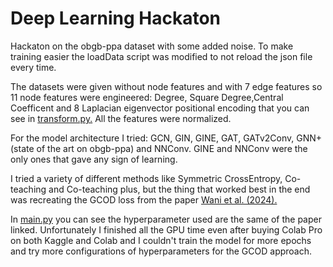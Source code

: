 # Deep Learning Hackaton

Hackaton on the obgb-ppa dataset with some added noise. To make training easier the loadData script was modified to not reload the json file every time.

The datasets were given without node features and with 7 edge features so 11 node features were engineered: Degree, Square Degree,Central Coefficent and 8 Laplacian eigenvector positional encoding that you can see in [transform.py.](https://github.com/GiuseppeFrigeni/DL2025/blob/main/source/transforms.py) All the features were normalized.

For the model architecture I tried: GCN, GIN, GINE, GAT, GATv2Conv, GNN+(state of the art on obgb-ppa) and NNConv.
GINE and NNConv were the only ones that gave any sign of learning.

I tried a  variety of different methods like Symmetric CrossEntropy, Co-teaching and Co-teaching plus, but the thing that worked best in the end was recreating the GCOD loss from the paper [Wani et al. (2024).](https://arxiv.org/abs/2412.08419)

 In [main.py](https://github.com/GiuseppeFrigeni/DL2025/blob/main/source/main.py) you can see the hyperparameter used are the same of the paper linked. Unfortunately I finished all the GPU time even after buying Colab Pro on both Kaggle and Colab and I couldn't train the model for more epochs and try more configurations of hyperparameters for the GCOD approach.
